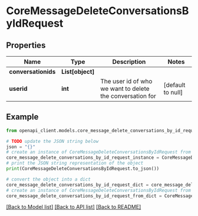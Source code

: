 # CoreMessageDeleteConversationsByIdRequest


## Properties

Name | Type | Description | Notes
------------ | ------------- | ------------- | -------------
**conversationids** | **List[object]** |  | 
**userid** | **int** | The user id of who we want to delete the conversation for | [default to null]

## Example

```python
from openapi_client.models.core_message_delete_conversations_by_id_request import CoreMessageDeleteConversationsByIdRequest

# TODO update the JSON string below
json = "{}"
# create an instance of CoreMessageDeleteConversationsByIdRequest from a JSON string
core_message_delete_conversations_by_id_request_instance = CoreMessageDeleteConversationsByIdRequest.from_json(json)
# print the JSON string representation of the object
print(CoreMessageDeleteConversationsByIdRequest.to_json())

# convert the object into a dict
core_message_delete_conversations_by_id_request_dict = core_message_delete_conversations_by_id_request_instance.to_dict()
# create an instance of CoreMessageDeleteConversationsByIdRequest from a dict
core_message_delete_conversations_by_id_request_from_dict = CoreMessageDeleteConversationsByIdRequest.from_dict(core_message_delete_conversations_by_id_request_dict)
```
[[Back to Model list]](../README.md#documentation-for-models) [[Back to API list]](../README.md#documentation-for-api-endpoints) [[Back to README]](../README.md)



